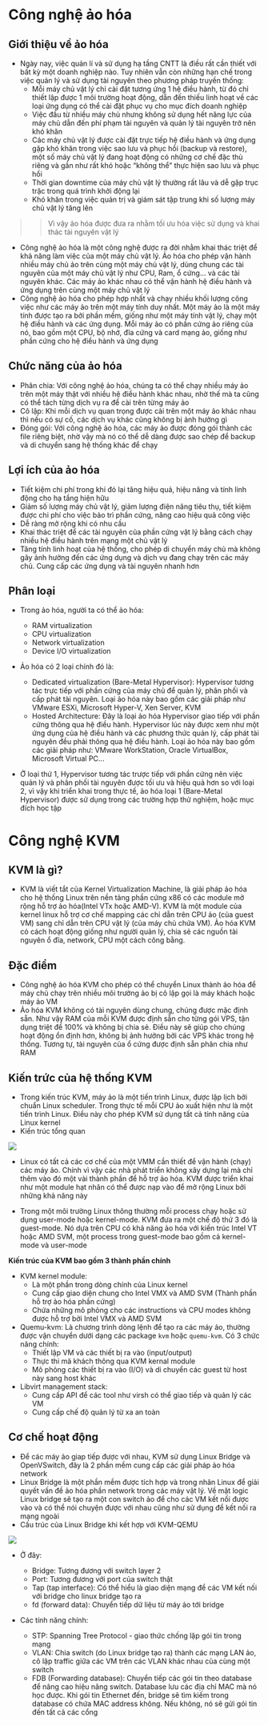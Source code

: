 # Công nghệ ảo hóa
## Giới thiệu về ảo hóa
- Ngày nay, việc quản lí và sử dụng hạ tầng CNTT là điều rất cần thiết với bất kỳ một doanh nghiệp nào. Tuy nhiên vẫn còn những hạn chế trong việc quản lý và sử dụng tài nguyên theo phương pháp truyền thống:
	+ Mỗi máy chủ vật lý chỉ cài đặt tương ứng 1 hệ điều hành, từ đó chỉ thiết lập được 1 môi trường hoạt động, dẫn đến thiếu linh hoạt về các loại ứng dụng có thể cài đặt phục vụ cho mục đích doanh nghiệp
	+ Việc đầu từ nhiều máy chủ nhưng không sử dụng hết năng lực của máy chủ dẫn đến phí phạm tài nguyên và quản lý tài nguyên trở nên khó khăn 
	+ Các máy chủ vật lý được cài đặt trực tiếp hệ điều hành và ứng dụng gặp khó khăn trong việc sao lưu và phục hồi (backup và restore), một số máy chủ vật lý đang hoạt động có những cơ chế đặc thù riêng và gần như rất khó hoặc “không thể” thực hiện sao lưu và phục hồi
	+ Thời gian downtime của máy chủ vật lý thường rất lâu và dễ gặp trục trặc trong quá trình khởi động lại
	+ Khó khăn trong việc quản trị và giám sát tập trung khi số lượng máy chủ vật lý tăng lên 

>> Vì vậy ảo hóa được đưa ra nhằm tối ưu hóa việc sử dụng và khai thác tài nguyên vật lý

- Công nghệ ảo hóa là một công nghệ được ra đời nhằm khai thác triệt để khả năng làm việc của một máy chủ vật lý. Ảo hóa cho phép vận hành nhiều máy chủ ảo trên cùng một máy chủ vật lý, dùng chung các tài nguyên của một máy chủ vật lý như CPU, Ram, ổ cứng... và các tài nguyên khác. Các máy ảo khác nhau có thể vận hành hệ điều hành và ứng dụng trên cùng một máy chủ vật lý
- Công nghệ ảo hóa cho phép hợp nhất và chạy nhiều khối lượng công việc như các máy ảo trên một máy tính duy nhất. Một máy ảo là một máy tính được tạo ra bởi phần mềm, giống như một máy tính vật lý, chạy một hệ điều hành và các ứng dụng. Mỗi máy ảo có phần cứng ảo riêng của nó, bao gồm một CPU, bộ nhớ, đĩa cứng và card mạng ảo, giống như phần cứng cho hệ điều hành và ứng dụng 

## Chức năng của ảo hóa
- Phân chia: Với công nghệ ảo hóa, chúng ta có thể chạy nhiều máy ảo trên một máy thật với nhiều hệ điều hành khác nhau, nhờ thế mà ta cũng có thể tách từng dịch vụ ra để cài trên từng máy ảo
- Cô lập: Khi mỗi dịch vụ quan trọng được cài trên một máy ảo khác nhau thì nếu có sự cố, các dịch vụ khác cũng không bị ảnh hưởng gì
- Đóng gói: Với công nghệ ảo hóa, các máy ảo được đóng gói thành các file riêng biệt, nhờ vậy mà nó có thể dễ dàng được sao chép để backup và di chuyển sang hệ thống khác để chạy

## Lợi ích của ảo hóa
- Tiết kiệm chi phí trong khi đó lại tăng hiệu quả, hiệu năng và tính linh động cho hạ tầng hiện hữu
- Giảm số lượng máy chủ vật lý, giảm lượng điện năng tiêu thụ, tiết kiệm được chi phí cho việc bảo trì phần cứng, nâng cao hiệu quả công việc
- Dễ ràng mở rộng khi có nhu cầu
- Khai thác triệt để các tài nguyên của phần cứng vật lý bằng cách chạy nhiều hệ điều hành trên mạng một chủ vật lý
- Tăng tính linh hoạt của hệ thống, cho phép di chuyển máy chủ mà không gây ảnh hưởng đến các ứng dụng và dịch vụ đang chạy trên các máy chủ. Cung cấp các ứng dụng và tài nguyên nhanh hơn

## Phân loại
- Trong ảo hóa, người ta có thể ảo hóa:
	+ RAM virtualization
	+ CPU virtualization
	+ Network virtualization
	+ Device I/O virtualization

- Ảo hóa có 2 loại chính đó là:
	+ Dedicated virtualization (Bare-Metal Hypervisor): Hypervisor tương tác trực tiếp với phần cứng của máy chủ để quản lý, phân phối và cấp phát tài nguyên. Loại ảo hóa này bao gồm các giải pháp như VMware ESXi, Microsoft Hyper-V, Xen Server, KVM
	+ Hosted Architecture: Đây là loại ảo hóa Hypervisor giao tiếp với phần cứng thông qua hệ điều hành. Hypervisor lúc này được xem như một ứng dụng của hệ điều hành và các phương thức quản lý, cấp phát tài nguyên đều phải thông qua hệ điều hành. Loại ảo hóa này bao gồm các giải pháp như: VMware WorkStation, Oracle VirtualBox, Microsoft Virtual PC...

- Ở loại thứ 1, Hypervisor tương tác trược tiếp với phần cứng nên việc quản lý và phân phối tài nguyên được tối ưu và hiệu quả hơn so với loại 2, vì vậy khi triển khai trong thực tế, ảo hóa loại 1 (Bare-Metal Hypervisor) được sử dụng trong các trường hợp thử nghiệm, hoặc mục đích học tập

# Công nghệ KVM

## KVM là gì?
- KVM là viết tắt của Kernel Virtualization Machine, là giải pháp ảo hóa cho hệ thống Linux trên nền tảng phần cứng x86 có các module mở rộng hỗ trợ ảo hóa(Intel VTx hoặc AMD-V). KVM là một module của kernel linux hỗ trợ cơ chế mapping các chỉ dẫn trên CPU ảo (của guest VM) sang chỉ dẫn trên CPU vật lý (của máy chủ chứa VM). Ảo hóa KVM có cách hoạt động giống như người quản lý, chia sẻ các nguồn tài nguyên ổ đĩa, network, CPU một cách công bằng.

## Đặc điểm
- Công nghệ ảo hóa KVM cho phép có thể chuyển Linux thành ảo hóa để máy chủ chạy trên nhiều môi trường ảo bị cô lập gọi là máy khách hoặc máy ảo VM
- Ảo hóa KVM không có tài nguyên dùng chung, chúng được mặc định sẵn. Như vậy RAM của mỗi KVM được định sẵn cho từng gói VPS, tận dụng triệt để 100% và không bị chia sẻ. Điều này sẽ giúp cho chúng hoạt động ổn định hơn, không bị ảnh hưởng bởi các VPS khác trong hệ thống. Tương tự, tài nguyên của ổ cứng được định sẵn phân chia như RAM

## Kiến trức của hệ thống KVM
- Trong kiến trúc KVM, máy ảo là một tiến trình Linux, được lập lịch bởi chuẩn Linux scheduler. Trong thực tế mỗi CPU ảo xuất hiện như là một tiến trình Linux. Điều này cho phép KVM sử dụng tất cả tính năng của Linux kernel
- Kiến trúc tổng quan

![](./images/kvm.png)

- Linux có tất cả các cơ chế của một VMM cần thiết để vận hành (chạy) các máy ảo. Chính vì vậy các nhà phát triển không xây dựng lại mà chỉ thêm vào đó một vài thành phần để hỗ trợ ảo hóa. KVM được triển khai như một module hạt nhân có thể được nạp vào để mở rộng Linux bởi những khả năng này

- Trong một môi trường Linux thông thường mỗi process chạy hoặc sử dụng user-mode hoặc kernel-mode. KVM đưa ra một chế độ thứ 3 đó là guest-mode. Nó dựa trên CPU có khả năng ảo hóa với kiến trúc Intel VT hoặc AMD SVM, một process trong guest-mode bao gồm cả kernel-mode và user-mode

**Kiến trúc của KVM bao gồm 3 thành phần chính**
- KVM kernel module: 
	+ Là một phần trong dòng chính của Linux kernel 
	+ Cung cấp giao diện chung cho Intel VMX và AMD SVM (Thành phần hỗ trợ ảo hóa phần cứng)
	+ Chứa những mô phỏng cho các instructions và CPU modes không được hỗ trợ bởi Intel VMX và AMD SVM
- Quemu-kvm: Là chương trình dòng lệnh để tạo ra các máy ảo, thường được vận chuyển dưới dạng các package `kvm` hoặc `quemu-kvm`. Có 3 chức năng chính:
	+ Thiết lập VM và các thiết bị ra vào (input/output)
	+ Thực thi mã khách thông qua KVM kernal module 
	+ Mô phỏng các thiết bị ra vào (I/O) và di chuyển các guest từ host này sang host khác
- Libvirt management stack:
	+ Cung cấp API để các tool như virsh có thể giao tiếp và quản lý các VM 
	+ Cung cấp chế độ quản lý từ xa an toàn

## Cơ chế hoạt động
- Để các máy ảo giap tiếp được với nhau, KVM sử dụng Linux Bridge và OpenVSwitch, đây là 2 phần mềm cung cấp các giải pháp ảo hóa network
- Linux Bridge là một phần mềm được tích hợp và trong nhân Linux để giải quyết vấn đề ảo hóa phần network trong các máy vật lý. Về mặt logic Linux bridge sẽ tạo ra một con switch ảo để cho các VM kết nối được vào và có thể nói chuyện được với nhau cũng như sử dụng để kết nối ra mạng ngoài
- Cấu trúc của Linux Bridge khi kết hợp với KVM-QEMU

![](./images/kientruc.png)

- Ở đây:
	+ Bridge: Tương đương với switch layer 2
	+ Port: Tương đương với port của switch thật
	+ Tap (tap interface): Có thể hiểu là giao diện mạng để các VM kết nối với bridge cho linux bridge tạo ra 
	+ fd (forward data): Chuyển tiếp dữ liệu từ máy ảo tới bridge

- Các tính năng chính:
	+ STP: Spanning Tree Protocol - giao thức chống lặp gói tin trong mạng 
	+ VLAN: Chia switch (do Linux bridge tạo ra) thành các mạng LAN ảo, cô lập traffic giữa các VM trên các VLAN khác nhau của cùng một switch
	+ FDB (Forwarding database): Chuyển tiếp các gói tin theo database để nâng cao hiệu năng switch. Database lưu các địa chỉ MAC mà nó học được. Khi gói tin Ethernet đến, bridge sẽ tìm kiếm trong database có chứa MAC address không. Nếu không, nó sẽ gửi gói tin đến tất cả các cổng
